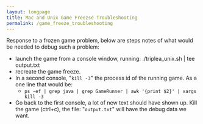 ```yaml
---
layout: longpage
title: Mac and Unix Game Freezse Troubleshooting
permalink: /game_freeze_troubleshooting
---
```


Response to a frozen game problem, below are steps notes of what would be needed to debug such a problem:

  - launch the game from a console window, running: ./triplea_unix.sh  | tee output.txt
  - recreate the game freeze. 
  - In a second console, "`kill -3`" the process id of the running game. As a one line that would be:
     - `ps -ef | grep java | grep GameRunner | awk '{print $2}' | xargs kill -3`
  - Go back to the first console, a lot of new text should have shown up. Kill the game (ctrl+c), the file: "`output.txt`" will have the debug data we want.
